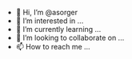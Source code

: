 - 👋 Hi, I’m @asorger
- 👀 I’m interested in ...
- 🌱 I’m currently learning ...
- 💞️ I’m looking to collaborate on ...
- 📫 How to reach me ...

<!---
asorger/asorger is a ✨ special ✨ repository because its `README.md` (this file) appears on your GitHub profile.
You can click the Preview link to take a look at your changes.
--->
